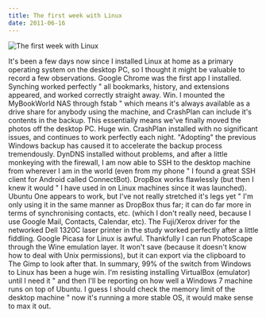 ```yaml
---
title: The first week with Linux
date: 2011-06-16
---
```


![The first week with Linux](https://source.unsplash.com/7QCBakMyDCE/1600x900)

It's been a few days now since I installed Linux at home as a primary operating system on the desktop PC, so I thought it might be valuable to record a few observations. Google Chrome was the first app I installed. Synching worked perfectly " all bookmarks, history, and extensions appeared, and worked correctly straight away. Win. I mounted the MyBookWorld NAS through fstab " which means it's always available as a drive share for anybody using the machine, and CrashPlan can include it's contents in the backup. This essentially means we've finally moved the photos off the desktop PC. Huge win. CrashPlan installed with no significant issues, and continues to work perfectly each night. "Adopting" the previous Windows backup has caused it to accelerate the backup process tremendously. DynDNS installed without problems, and after a little monkeying with the firewall, I am now able to SSH to the desktop machine from wherever I am in the world (even from my phone " I found a great SSH client for Android called ConnectBot). DropBox works flawlessly (but then I knew it would " I have used in on Linux machines since it was launched). Ubuntu One appears to work, but I've not really stretched it's legs yet " I'm only using it in the same manner as DropBox thus far; it can do far more in terms of synchronising contacts, etc. (which I don't really need, because I use Google Mail, Contacts, Calendar, etc). The Fuji/Xerox driver for the networked Dell 1320C laser printer in the study worked perfectly after a little fiddling. Google Picasa for Linux is awful. Thankfully I can run PhotoScape through the Wine emulation layer. It won't save (because it doesn't know how to deal with Unix permissions), but it can export via the clipboard to The Gimp to look after that. In summary, 99% of the switch from Windows to Linux has been a huge win. I'm resisting installing VirtualBox (emulator) until I need it " and then I'll be reporting on how well a Windows 7 machine runs on top of Ubuntu. I guess I should check the memory limit of the desktop machine " now it's running a more stable OS, it would make sense to max it out.